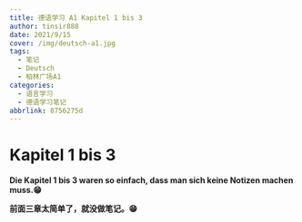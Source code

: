 ```yaml
---
title: 德语学习 A1 Kapitel 1 bis 3
author: tinsir888
date: 2021/9/15
cover: /img/deutsch-a1.jpg
tags:
  - 笔记
  - Deutsch
  - 柏林广场A1
categories:
  - 语言学习
  - 德语学习笔记
abbrlink: 8756275d
---
```


# Kapitel 1 bis 3

**Die Kapitel 1 bis 3 waren so einfach, dass man sich keine Notizen machen muss.:grin:**

**前面三章太简单了，就没做笔记。:grin:**